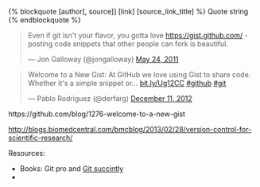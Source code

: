 
{% blockquote [author[, source]] [link] [source_link_title] %}
Quote string
{% endblockquote %}


<blockquote class="twitter-tweet"><p>Even if git isn't your flavor, you gotta love <a href="https://gist.github.com/">https://gist.github.com/</a> - posting code snippets that other people can fork is beautiful.</p>&mdash; Jon Galloway (@jongalloway) <a href="https://twitter.com/jongalloway/status/72932987511128064">May 24, 2011</a></blockquote>
<script async src="//platform.twitter.com/widgets.js" charset="utf-8"></script>

<blockquote class="twitter-tweet"><p>Welcome to a New Gist: At GitHub we love using Gist to share code. Whether it's a simple snippet or... <a href="http://t.co/vq8UN8jB" title="http://bit.ly/Ug12CC">bit.ly/Ug12CC</a> <a href="https://twitter.com/search/%23github">#github</a> <a href="https://twitter.com/search/%23git">#git</a></p>&mdash; Pablo Rodriguez (@derfarg) <a href="https://twitter.com/derfarg/status/278621287583207424">December 11, 2012</a></blockquote>
<script async src="//platform.twitter.com/widgets.js" charset="utf-8"></script>
https://github.com/blog/1276-welcome-to-a-new-gist

http://blogs.biomedcentral.com/bmcblog/2013/02/28/version-control-for-scientific-research/

Resources: 

- Books: Git pro and [Git succintly](http://www.syncfusion.com/resources/techportal/ebooks/git)
- 


